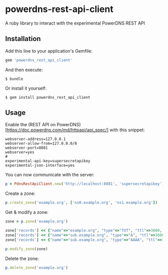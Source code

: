 # powerdns-rest-api-client
A ruby library to interact with the experimental PowerDNS REST API

## Installation

Add this line to your application's Gemfile:

```ruby
gem 'powerdns_rest_api_client'
```

And then execute:

```
$ bundle
```

Or install it yourself:

```
$ gem install powerdns_rest_api_client
```

## Usage

Enable the (REST API on PowerDNS)[https://doc.powerdns.com/md/httpapi/api_spec/] with this snippet:

```
webserver-address=127.0.0.1
webserver-allow-from=127.0.0.0/8
webserver-port=8081
webserver=yes
#
experimental-api-key=supersecretapikey
experimental-json-interface=yes
```

You can now communicate with the server:

```ruby
p = PdnsRestApiClient.new('http://localhost:8081', 'supersecretapikey')
```

Create a zone:

```ruby
p.create_zone('example.org', ['ns0.example.org', 'ns1.example.org'])
```

Get & modify a zone:

```ruby
zone = p.zone('example.org')

zone['records'] << {"name"=>"example.org", "type"=>"TXT", "ttl"=>3600, "disabled"=>false, "content"=>"blablabla"}
zone['records'] << {"name"=>"sub.example.org", "type"=>"A", "ttl"=>3600, "disabled"=>false, "content"=>"10.0.0.1"}
zone['records'] << {"name"=>"sub.example.org", "type"=>"AAAA", "ttl"=>3600, "disabled"=>false, "content"=>"2001:DB8::1"}

p.modify_zone(zone)
```

Delete the zone:

```ruby
p.delete_zone('example.org')
```